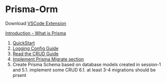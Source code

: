 # Prisma-Orm

Download [VSCode Extension](https://marketplace.visualstudio.com/items?itemName=Prisma.prisma)

[Introduction - What is Prisma](https://www.prisma.io/docs/concepts/overview/what-is-prisma)


1. [QuickStart](https://www.prisma.io/docs/getting-started/quickstart)
2. [Logging Config Guide](https://www.prisma.io/docs/concepts/components/prisma-client/working-with-prismaclient/logging)
3. [Read the CRUD Guide](https://www.prisma.io/docs/concepts/components/prisma-client/crud)
4. [Implement Prisma Migrate section](https://www.prisma.io/docs/concepts/components/prisma-migrate)
5. Create Prisma Schema based on database models created in session-1 and 
     5.1. implement some CRUD
     6.1. at least 3-4 migrations should be prsent


